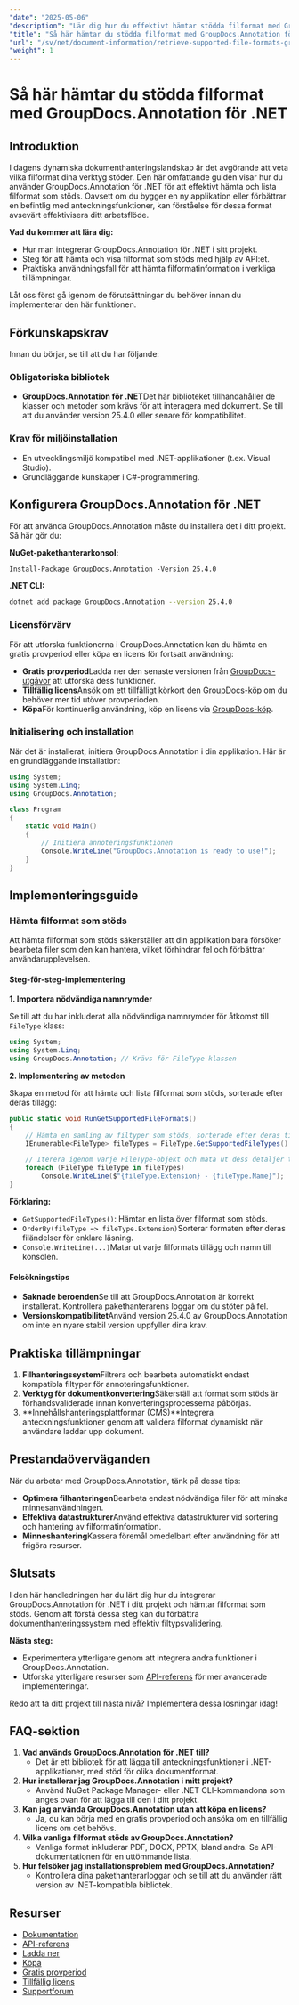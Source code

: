 ```yaml
---
"date": "2025-05-06"
"description": "Lär dig hur du effektivt hämtar stödda filformat med GroupDocs.Annotation för .NET. Den här guiden behandlar integration, implementering och praktiska tillämpningar."
"title": "Så här hämtar du stödda filformat med GroupDocs.Annotation för .NET - En omfattande guide"
"url": "/sv/net/document-information/retrieve-supported-file-formats-groupdocs-annotation-net/"
"weight": 1
---
```


# Så här hämtar du stödda filformat med GroupDocs.Annotation för .NET

## Introduktion

I dagens dynamiska dokumenthanteringslandskap är det avgörande att veta vilka filformat dina verktyg stöder. Den här omfattande guiden visar hur du använder GroupDocs.Annotation för .NET för att effektivt hämta och lista filformat som stöds. Oavsett om du bygger en ny applikation eller förbättrar en befintlig med anteckningsfunktioner, kan förståelse för dessa format avsevärt effektivisera ditt arbetsflöde.

**Vad du kommer att lära dig:**

- Hur man integrerar GroupDocs.Annotation för .NET i sitt projekt.
- Steg för att hämta och visa filformat som stöds med hjälp av API:et.
- Praktiska användningsfall för att hämta filformatinformation i verkliga tillämpningar.

Låt oss först gå igenom de förutsättningar du behöver innan du implementerar den här funktionen.

## Förkunskapskrav

Innan du börjar, se till att du har följande:

### Obligatoriska bibliotek
- **GroupDocs.Annotation för .NET**Det här biblioteket tillhandahåller de klasser och metoder som krävs för att interagera med dokument. Se till att du använder version 25.4.0 eller senare för kompatibilitet.
  
### Krav för miljöinstallation
- En utvecklingsmiljö kompatibel med .NET-applikationer (t.ex. Visual Studio).
- Grundläggande kunskaper i C#-programmering.

## Konfigurera GroupDocs.Annotation för .NET

För att använda GroupDocs.Annotation måste du installera det i ditt projekt. Så här gör du:

**NuGet-pakethanterarkonsol:**

```shell
Install-Package GroupDocs.Annotation -Version 25.4.0
```

**\.NET CLI:**

```bash
dotnet add package GroupDocs.Annotation --version 25.4.0
```

### Licensförvärv

För att utforska funktionerna i GroupDocs.Annotation kan du hämta en gratis provperiod eller köpa en licens för fortsatt användning:

- **Gratis provperiod**Ladda ner den senaste versionen från [GroupDocs-utgåvor](https://releases.groupdocs.com/annotation/net/) att utforska dess funktioner.
- **Tillfällig licens**Ansök om ett tillfälligt körkort den [GroupDocs-köp](https://purchase.groupdocs.com/temporary-license/) om du behöver mer tid utöver provperioden.
- **Köpa**För kontinuerlig användning, köp en licens via [GroupDocs-köp](https://purchase.groupdocs.com/buy).

### Initialisering och installation

När det är installerat, initiera GroupDocs.Annotation i din applikation. Här är en grundläggande installation:

```csharp
using System;
using System.Linq;
using GroupDocs.Annotation;

class Program
{
    static void Main()
    {
        // Initiera annoteringsfunktionen
        Console.WriteLine("GroupDocs.Annotation is ready to use!");
    }
}
```

## Implementeringsguide

### Hämta filformat som stöds

Att hämta filformat som stöds säkerställer att din applikation bara försöker bearbeta filer som den kan hantera, vilket förhindrar fel och förbättrar användarupplevelsen.

#### Steg-för-steg-implementering

**1. Importera nödvändiga namnrymder**

Se till att du har inkluderat alla nödvändiga namnrymder för åtkomst till `FileType` klass:

```csharp
using System;
using System.Linq;
using GroupDocs.Annotation; // Krävs för FileType-klassen
```

**2. Implementering av metoden**

Skapa en metod för att hämta och lista filformat som stöds, sorterade efter deras tillägg:

```csharp
public static void RunGetSupportedFileFormats()
{
    // Hämta en samling av filtyper som stöds, sorterade efter deras tillägg
    IEnumerable<FileType> fileTypes = FileType.GetSupportedFileTypes().OrderBy(fileType => fileType.Extension);

    // Iterera igenom varje FileType-objekt och mata ut dess detaljer till konsolen
    foreach (FileType fileType in fileTypes)
        Console.WriteLine($"{fileType.Extension} - {fileType.Name}");
}
```

**Förklaring:**
- `GetSupportedFileTypes()`: Hämtar en lista över filformat som stöds.
- `OrderBy(fileType => fileType.Extension)`Sorterar formaten efter deras filändelser för enklare läsning.
- `Console.WriteLine(...)`Matar ut varje filformats tillägg och namn till konsolen.

#### Felsökningstips

- **Saknade beroenden**Se till att GroupDocs.Annotation är korrekt installerat. Kontrollera pakethanterarens loggar om du stöter på fel.
- **Versionskompatibilitet**Använd version 25.4.0 av GroupDocs.Annotation om inte en nyare stabil version uppfyller dina krav.

## Praktiska tillämpningar

1. **Filhanteringssystem**Filtrera och bearbeta automatiskt endast kompatibla filtyper för annoteringsfunktioner.
2. **Verktyg för dokumentkonvertering**Säkerställ att format som stöds är förhandsvaliderade innan konverteringsprocesserna påbörjas.
3. **Innehållshanteringsplattformar (CMS)**Integrera anteckningsfunktioner genom att validera filformat dynamiskt när användare laddar upp dokument.

## Prestandaöverväganden

När du arbetar med GroupDocs.Annotation, tänk på dessa tips:

- **Optimera filhanteringen**Bearbeta endast nödvändiga filer för att minska minnesanvändningen.
- **Effektiva datastrukturer**Använd effektiva datastrukturer vid sortering och hantering av filformatinformation.
- **Minneshantering**Kassera föremål omedelbart efter användning för att frigöra resurser.

## Slutsats

I den här handledningen har du lärt dig hur du integrerar GroupDocs.Annotation för .NET i ditt projekt och hämtar filformat som stöds. Genom att förstå dessa steg kan du förbättra dokumenthanteringssystem med effektiv filtypsvalidering.

**Nästa steg:**

- Experimentera ytterligare genom att integrera andra funktioner i GroupDocs.Annotation.
- Utforska ytterligare resurser som [API-referens](https://reference.groupdocs.com/annotation/net/) för mer avancerade implementeringar.

Redo att ta ditt projekt till nästa nivå? Implementera dessa lösningar idag!

## FAQ-sektion

1. **Vad används GroupDocs.Annotation för .NET till?**
   - Det är ett bibliotek för att lägga till anteckningsfunktioner i .NET-applikationer, med stöd för olika dokumentformat.
2. **Hur installerar jag GroupDocs.Annotation i mitt projekt?**
   - Använd NuGet Package Manager- eller .NET CLI-kommandona som anges ovan för att lägga till den i ditt projekt.
3. **Kan jag använda GroupDocs.Annotation utan att köpa en licens?**
   - Ja, du kan börja med en gratis provperiod och ansöka om en tillfällig licens om det behövs.
4. **Vilka vanliga filformat stöds av GroupDocs.Annotation?**
   - Vanliga format inkluderar PDF, DOCX, PPTX, bland andra. Se API-dokumentationen för en uttömmande lista.
5. **Hur felsöker jag installationsproblem med GroupDocs.Annotation?**
   - Kontrollera dina pakethanterarloggar och se till att du använder rätt version av .NET-kompatibla bibliotek.

## Resurser

- [Dokumentation](https://docs.groupdocs.com/annotation/net/)
- [API-referens](https://reference.groupdocs.com/annotation/net/)
- [Ladda ner](https://releases.groupdocs.com/annotation/net/)
- [Köpa](https://purchase.groupdocs.com/buy)
- [Gratis provperiod](https://releases.groupdocs.com/annotation/net/)
- [Tillfällig licens](https://purchase.groupdocs.com/temporary-license/)
- [Supportforum](https://forum.groupdocs.com/c/annotation/)